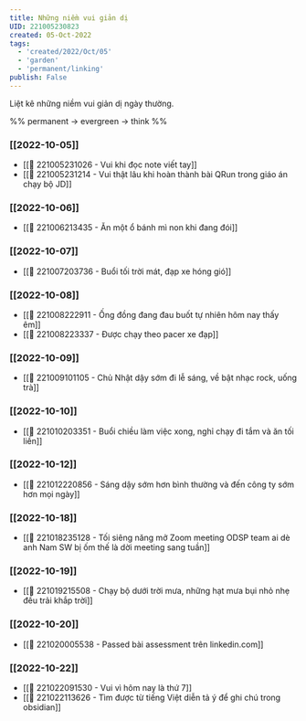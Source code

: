 ```yaml
---
title: Những niềm vui giản dị
UID: 221005230823
created: 05-Oct-2022
tags:
  - 'created/2022/Oct/05'
  - 'garden'
  - 'permanent/linking'
publish: False
---
```

Liệt kê những niềm vui giản dị ngày thường.

%%
permanent -> evergreen -> think
%%

### [[2022-10-05]]
- [[🙂 221005231026 - Vui khi đọc note viết tay]]
- [[🙂 221005231214 - Vui thật lâu khi hoàn thành bài QRun trong giáo án chạy bộ JD]]

### [[2022-10-06]]
- [[🙂 221006213435 - Ăn một ổ bánh mì non khi đang đói]]

### [[2022-10-07]]
- [[🙂 221007203736 - Buổi tối trời mát, đạp xe hóng gió]]

### [[2022-10-08]]
- [[🙂 221008222911 - Ống đồng đang đau buốt tự nhiên hôm nay thấy êm]]
- [[🙂 221008223337 - Được chạy theo pacer xe đạp]]

### [[2022-10-09]]
- [[🙂 221009101105 - Chủ Nhật dậy sớm đi lễ sáng, về bật nhạc rock, uống trà]]

### [[2022-10-10]]
- [[🙂 221010203351 - Buổi chiều làm việc xong, nghỉ chạy đi tắm và ăn tối liền]]

### [[2022-10-12]]
- [[🙂 221012220856 - Sáng dậy sớm hơn bình thường và đến công ty sớm hơn mọi ngày]]

### [[2022-10-18]]
- [[🙂 221018235128 - Tối siêng năng mở Zoom meeting ODSP team ai dè anh Nam SW bị ốm thế là dời meeting sang tuần]]

### [[2022-10-19]]
- [[🙂 221019215508 - Chạy bộ dưới trời mưa, những hạt mưa bụi nhỏ nhẹ đều trải khắp trời]]

### [[2022-10-20]]
- [[🙂 221020005538 - Passed bài assessment trên linkedin.com]]

### [[2022-10-22]]
- [[🙂 221022091530 - Vui vì hôm nay là thứ 7]]
- [[🙂 221022113626 - Tìm được từ tiếng Việt diễn tả ý để ghi chú trong obsidian]]